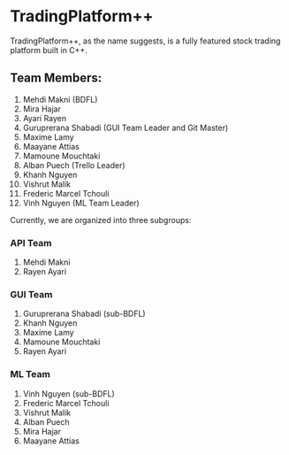 # TradingPlatform++
TradingPlatform++, as the name suggests, is a fully featured stock trading platform built in C++.

## Team Members:
1. Mehdi Makni (BDFL)
2. Mira Hajar
3. Ayari Rayen
4. Guruprerana Shabadi (GUI Team Leader and Git Master)
5. Maxime Lamy
6. Maayane Attias
7. Mamoune Mouchtaki
8. Alban Puech (Trello Leader)
9. Khanh Nguyen
10. Vishrut Malik
11. Frederic Marcel Tchouli
12. Vinh Nguyen (ML Team Leader)

Currently, we are organized into three subgroups:

### API Team

1. Mehdi Makni
2. Rayen Ayari

### GUI Team

1. Guruprerana Shabadi (sub-BDFL)
2. Khanh Nguyen
3. Maxime Lamy
4. Mamoune Mouchtaki
5. Rayen Ayari

### ML Team

1. Vinh Nguyen (sub-BDFL)
2. Frederic Marcel Tchouli
3. Vishrut Malik
4. Alban Puech
5. Mira Hajar
6. Maayane Attias
